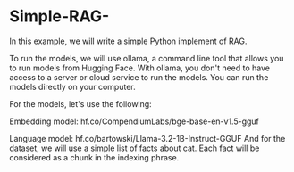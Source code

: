 # Simple-RAG-
In this example, we will write a simple Python implement of RAG.

To run the models, we will use ollama, a command line tool that allows you to run models from Hugging Face. With ollama, you don't need to have access to a server or cloud service to run the models. You can run the models directly on your computer.

For the models, let's use the following:


Embedding model: hf.co/CompendiumLabs/bge-base-en-v1.5-gguf

Language model: hf.co/bartowski/Llama-3.2-1B-Instruct-GGUF
And for the dataset, we will use a simple list of facts about cat. Each fact will be considered as a chunk in the indexing phrase.

